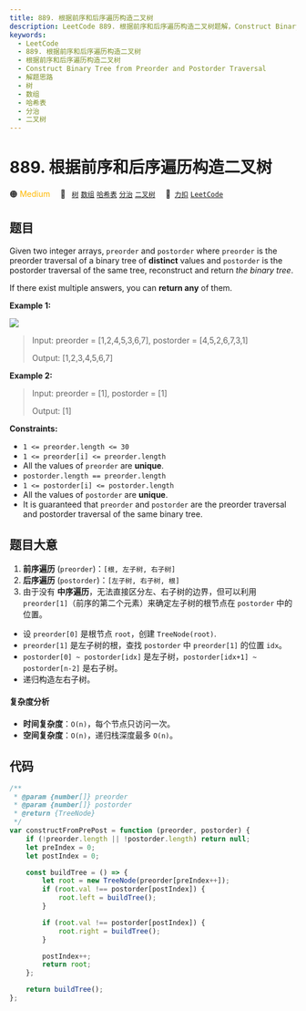 ```yaml
---
title: 889. 根据前序和后序遍历构造二叉树
description: LeetCode 889. 根据前序和后序遍历构造二叉树题解，Construct Binary Tree from Preorder and Postorder Traversal，包含解题思路、复杂度分析以及完整的 JavaScript 代码实现。
keywords:
  - LeetCode
  - 889. 根据前序和后序遍历构造二叉树
  - 根据前序和后序遍历构造二叉树
  - Construct Binary Tree from Preorder and Postorder Traversal
  - 解题思路
  - 树
  - 数组
  - 哈希表
  - 分治
  - 二叉树
---
```


# 889. 根据前序和后序遍历构造二叉树

🟠 <font color=#ffb800>Medium</font>&emsp; 🔖&ensp; [`树`](/tag/tree.md) [`数组`](/tag/array.md) [`哈希表`](/tag/hash-table.md) [`分治`](/tag/divide-and-conquer.md) [`二叉树`](/tag/binary-tree.md)&emsp; 🔗&ensp;[`力扣`](https://leetcode.cn/problems/construct-binary-tree-from-preorder-and-postorder-traversal) [`LeetCode`](https://leetcode.com/problems/construct-binary-tree-from-preorder-and-postorder-traversal)

## 题目

Given two integer arrays, `preorder` and `postorder` where `preorder` is the
preorder traversal of a binary tree of **distinct** values and `postorder` is
the postorder traversal of the same tree, reconstruct and return _the binary
tree_.

If there exist multiple answers, you can **return any** of them.

**Example 1:**

![](https://assets.leetcode.com/uploads/2021/07/24/lc-prepost.jpg)

> Input: preorder = [1,2,4,5,3,6,7], postorder = [4,5,2,6,7,3,1]
>
> Output: [1,2,3,4,5,6,7]

**Example 2:**

> Input: preorder = [1], postorder = [1]
>
> Output: [1]

**Constraints:**

- `1 <= preorder.length <= 30`
- `1 <= preorder[i] <= preorder.length`
- All the values of `preorder` are **unique**.
- `postorder.length == preorder.length`
- `1 <= postorder[i] <= postorder.length`
- All the values of `postorder` are **unique**.
- It is guaranteed that `preorder` and `postorder` are the preorder traversal and postorder traversal of the same binary tree.

## 题目大意

1. **前序遍历** (`preorder`)：`[根, 左子树, 右子树]`
2. **后序遍历** (`postorder`)：`[左子树, 右子树, 根]`
3. 由于没有 **中序遍历**，无法直接区分左、右子树的边界，但可以利用 `preorder[1]`（前序的第二个元素）来确定左子树的根节点在 `postorder` 中的位置。

- 设 `preorder[0]` 是根节点 `root`，创建 `TreeNode(root)`.
- `preorder[1]` 是左子树的根，查找 `postorder` 中 `preorder[1]` 的位置 `idx`。
- `postorder[0] ~ postorder[idx]` 是左子树，`postorder[idx+1] ~ postorder[n-2]` 是右子树。
- 递归构造左右子树。

#### 复杂度分析

- **时间复杂度**：`O(n)`，每个节点只访问一次。
- **空间复杂度**：`O(n)`，递归栈深度最多 `O(n)`。

## 代码

```javascript
/**
 * @param {number[]} preorder
 * @param {number[]} postorder
 * @return {TreeNode}
 */
var constructFromPrePost = function (preorder, postorder) {
	if (!preorder.length || !postorder.length) return null;
	let preIndex = 0;
	let postIndex = 0;

	const buildTree = () => {
		let root = new TreeNode(preorder[preIndex++]);
		if (root.val !== postorder[postIndex]) {
			root.left = buildTree();
		}

		if (root.val !== postorder[postIndex]) {
			root.right = buildTree();
		}

		postIndex++;
		return root;
	};

	return buildTree();
};
```
